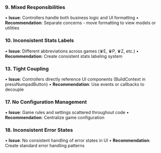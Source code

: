 ### **9. Mixed Responsibilities**
• **Issue**: Controllers handle both business logic and UI formatting
• **Recommendation**: Separate concerns - move formatting to view models or utilities

### **10. Inconsistent Stats Labels**
• **Issue**: Different abbreviations across games (♛E, ♛P, ♛Z, etc.)
• **Recommendation**: Create consistent stats labeling system

### **13. Tight Coupling**
• **Issue**: Controllers directly reference UI components (BuildContext in pressNumpadButton)
• **Recommendation**: Use events or callbacks to decouple

### **17. No Configuration Management**
• **Issue**: Game rules and settings scattered throughout code
• **Recommendation**: Centralize game configuration

### **18. Inconsistent Error States**
• **Issue**: No consistent handling of error states in UI
• **Recommendation**: Create standard error handling patterns
